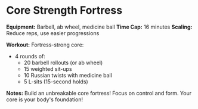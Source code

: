 # Core Strength Fortress

**Equipment:** Barbell, ab wheel, medicine ball
**Time Cap:** 16 minutes
**Scaling:** Reduce reps, use easier progressions

**Workout:**
Fortress-strong core:
- 4 rounds of:
  - 20 barbell rollouts (or ab wheel)
  - 15 weighted sit-ups
  - 10 Russian twists with medicine ball
  - 5 L-sits (15-second holds)

**Notes:** Build an unbreakable core fortress! Focus on control and form. Your core is your body's foundation!